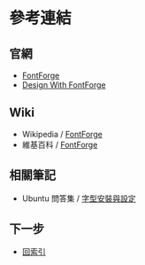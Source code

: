 
# 參考連結


## 官網

* [FontForge](https://fontforge.github.io)
* [Design With FontForge](http://designwithfontforge.com)


## Wiki

* Wikipedia / [FontForge](https://en.wikipedia.org/wiki/FontForge)
* 維基百科 / [FontForge](https://zh.wikipedia.org/zh-tw/FontForge)


## 相關筆記

*  Ubuntu 問答集 / [字型安裝與設定](http://samwhelp.github.io/book-ubuntu-qna/read/howto/configure-font/)




## 下一步

* [回索引](all.md)
